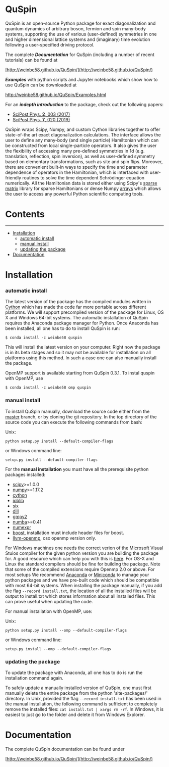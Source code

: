# **QuSpin**

QuSpin is an open-source Python package for exact diagonalization and quantum dynamics of arbitrary boson, fermion and spin many-body systems, supporting the use of various (user-defined) symmetries in one and higher dimensional lattice systems and (imaginary) time evolution following a user-specified driving protocol. 

The complete ***Documentation*** for QuSpin (including a number of recent tutorials) can be found at 

[http://weinbe58.github.io/QuSpin/](http://weinbe58.github.io/QuSpin/)

***Examples*** with python scripts and Jupyter notebooks which show how to use QuSpin can be downloaded at 

http://weinbe58.github.io/QuSpin/Examples.html

For an ***indepth introduction*** to the package, check out the following papers:
* [SciPost Phys. __2__, 003 (2017)](https://scipost.org/10.21468/SciPostPhys.2.1.003)
* [SciPost Phys. __7__, 020 (2019)](https://scipost.org/10.21468/SciPostPhys.7.2.020)

QuSpin wraps Scipy, Numpy, and custom Cython libraries together to offer state-of-the art exact diagonalization calculations. The interface allows the user to define any many-body (and single particle) Hamiltonian which can be constructed from local single-particle operators. It also gives the user the flexibility of accessing many pre-defined symmetries in 1d (e.g. translation, reflection, spin inversion), as well as user-defined symmetry based on elementary transformations, such as site and spin flips. Moreover, there are convenient built-in ways to specify the time and parameter dependence of operators in the Hamiltonian, which is interfaced with user-friendly routines to solve the time dependent Schrödinger equation numerically. All the Hamiltonian data is stored either using Scipy's [sparse matrix](http://docs.scipy.org/doc/scipy/reference/sparse.html) library for sparse Hamiltonians or dense Numpy [arrays](http://docs.scipy.org/doc/numpy/reference/index.html) which allows the user to access any powerful Python scientific computing tools.



# **Contents**
--------
* [Installation](#installation)
  * [automatic install](#automatic-install)
  * [manual install](#manual-install)
  * [updating the package](#updating-the-package)
* [Documentation](#documentation)

# **Installation**

### **automatic install**

The latest version of the package has the compiled modules written in [Cython](cython.org) which has made the code far more portable across different platforms. We will support precompiled version of the package for Linux, OS X and Windows 64-bit systems. The automatic installation of QuSpin requires the Anaconda package manager for Python. Once Anaconda has been installed, all one has to do to install QuSpin is run:
```
$ conda install -c weinbe58 quspin
```
This will install the latest version on your computer. Right now the package is in its beta stages and so it may not be available for installation on all platforms using this method. In such a case one can also manually install the package.

OpenMP support is available starting from QuSpin 0.3.1. To instal quspin with OpenMP, use
```
$ conda install -c weinbe58 omp quspin
```

### **manual install**

To install QuSpin manually, download the source code either from the [master](https://github.com/weinbe58/QuSpin/archive/master.zip) branch, or by cloning the git repository. In the top directory of the source code you can execute the following commands from bash:

Unix:
```
python setup.py install --default-compiler-flags
```
or Windows command line:
```
setup.py install --default-compiler-flags
```
<!--- begin packages --->
For the **manual installation** you must have all the prerequisite python packages installed:
 * [scipy](https://www.scipy.org)>=1.0.0
 * [numpy](http://www.numpy.org)>=1.17.2
 * [cython](https://www.cython.org)
 * [joblib](https://pythonhosted.org/joblib/)
 * [six](https://pythonhosted.org/six/)
 * [dill](https://pypi.python.org/pypi/dill)
 * [gmpy2](https://gmpy2.readthedocs.io/en/latest/)
 * [numba](http://numba.pydata.org/)>=0.41
 * [numexpr](https://numexpr.readthedocs.io/en/latest/user_guide.html)
 * [boost](https://www.boost.org/doc/libs/1_70_0/libs/python/doc/html/index.html), installation must include header files for boost.
 * [llvm-openmp](http://openmp.llvm.org/), osx openmp version only.
<!--- end packages --->
For Windows machines one needs the correct verion of the Microsoft Visual Stuios compiler for the given python version you are building the package for. A good resource which can help you with this is [here](https://github.com/cython/cython/wiki/CythonExtensionsOnWindows). For OS-X and Linux the standard compilers should be fine for building the package. Note that some of the compiled extensions require Openmp 2.0 or above. For most setups We recommend [Anaconda](https://www.continuum.io/downloads) or [Miniconda](http://conda.pydata.org/miniconda.html) to manage your python packages and we have pre-built code which should be compatible with most 64-bit systems. When installing the package manually, if you add the flag ```--record install.txt```, the location of all the installed files will be output to install.txt which stores information about all installed files. This can prove useful when updating the code.

For manual installation with OpenMP, use:

Unix:
```
python setup.py install --omp --default-compiler-flags
```
or Windows command line:
```
setup.py install --omp --default-compiler-flags
```

### **updating the package**

To update the package with Anaconda, all one has to do is run the installation command again.

To safely update a manually installed version of QuSpin, one must first manually delete the entire package from the python 'site-packages/' directory. In Unix, provided the flag ```--record install.txt``` has been used in the manual installation, the following command is sufficient to completely remove the installed files: ```cat install.txt | xargs rm -rf```. In Windows, it is easiest to just go to the folder and delete it from Windows Explorer. 

# **Documentation**

The complete QuSpin documentation can be found under

[http://weinbe58.github.io/QuSpin/](http://weinbe58.github.io/QuSpin/)
